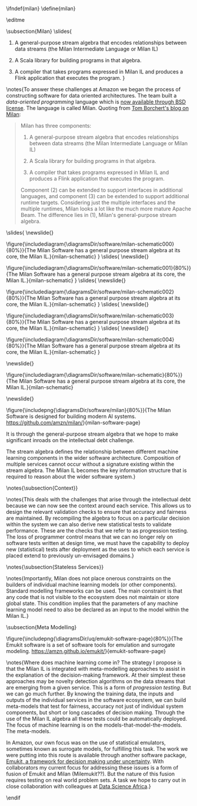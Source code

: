 \ifndef{milan}
\define{milan}

\editme

\subsection{Milan}
\slides{
1.  A general-purpose stream algebra that encodes relationships between
      data streams (the Milan Intermediate Language or Milan IL)

2.  A Scala library for building programs in that algebra.

3.  A compiler that takes programs expressed in Milan IL and produces a
     Flink application that executes the program.
}

\notes{To answer these challenges at Amazon we began the process of constructing software for data oriented architectures. The team built a *data-oriented programming* language which is
[now available through BSD license](https://github.com/amzn/milan). The language is called Milan. Quoting from [Tom Borchert's blog
on Milan](https://tborchertblog.wordpress.com/2020/02/13/28/):

> Milan has three components:
>
> 1.  A general-purpose stream algebra that encodes relationships between
>      data streams (the Milan Intermediate Language or Milan IL)
>
> 2.  A Scala library for building programs in that algebra.
>
> 3.  A compiler that takes programs expressed in Milan IL and produces a
>     Flink application that executes the program.
>
> Component (2) can be extended to support interfaces in additional
> languages, and component (3) can be extended to support additional
> runtime targets. Considering just the multiple interfaces and the
> multiple runtimes, Milan looks a lot like the much more mature Apache
> Beam. The difference lies in (1), Milan's general-purpose stream
> algebra.

\slides{
\newslide{}

\figure{\includediagram{\diagramsDir/software/milan-schematic000}{80%}}{The Milan Software has a general purpose stream algebra at its core, the Milan IL.}{milan-schematic}
}
\slides{
\newslide{}

\figure{\includediagram{\diagramsDir/software/milan-schematic001}{80%}}{The Milan Software has a general purpose stream algebra at its core, the Milan IL.}{milan-schematic}
}
\slides{
\newslide{}

\figure{\includediagram{\diagramsDir/software/milan-schematic002}{80%}}{The Milan Software has a general purpose stream algebra at its core, the Milan IL.}{milan-schematic}
}
\slides{
\newslide{}

\figure{\includediagram{\diagramsDir/software/milan-schematic003}{80%}}{The Milan Software has a general purpose stream algebra at its core, the Milan IL.}{milan-schematic}
}
\slides{
\newslide{}

\figure{\includediagram{\diagramsDir/software/milan-schematic004}{80%}}{The Milan Software has a general purpose stream algebra at its core, the Milan IL.}{milan-schematic}
}

\newslide{}

\figure{\includediagram{\diagramsDir/software/milan-schematic}{80%}}{The Milan Software has a general purpose stream algebra at its core, the Milan IL.}{milan-schematic}

\newslide{}

\figure{\includepng{\diagramsDir/software/milan}{80%}}{The Milan Software is designed for building modern AI systems. <https://github.com/amzn/milan/>}{milan-software-page}

It is through the general-purpose stream algebra that we hope to make
significant inroads on the intellectual debt challenge.

The stream algebra defines the relationship between different machine
learning components in the wider software architecture. Composition of
multiple services cannot occur without a signature existing within the
stream algebra. The Milan IL becomes the key information structure that
is required to reason about the wider software system.}

\notes{\subsection{Context}}

\notes{This deals with the challenges that arise through the intellectual debt  because we can now see the context around each service. This
allows us to design the relevant validation checks to ensure that
accuracy and fairness are maintained. By recompiling the algebra to
focus on a particular decision within the system we can also derive new
statistical tests to validate performance. These are the checks that we
refer to as progression testing. The loss of programmer control means
that we can no longer rely on software tests written at design time, we
must have the capability to deploy new (statistical) tests after
deployment as the uses to which each service is placed extend to
previously un-envisaged domains.}

\notes{\subsection{Stateless Services}}

\notes{Importantly, Milan does not place onerous constraints on the builders of
individual machine learning models (or other components). Standard
modelling frameworks can be used. The main constraint is that any code
that is not visible to the ecosystem does not maintain or store global
state. This condition implies that the parameters of any machine
learning model need to also be declared as an input to the model within
the Milan IL.}

\subsection{Meta Modelling}

\figure{\includepng{\diagramsDir/uq/emukit-software-page}{80%}}{The Emukit software is a set of software tools for emulation and surrogate modeling. <https://amzn.github.io/emukit/>}{emukit-software-page}

\notes{Where does machine learning come in? The strategy I propose is that the
Milan IL is integrated with meta-modelling approaches to assist in the
explanation of the decision-making framework. At their simplest these
approaches may be novelty detection algorithms on the data streams that
are emerging from a given service. This is a form of *progression
testing*. But we can go much further. By knowing the training data, the
inputs and outputs of the individual services in the software ecosystem,
we can build meta-models that test for fairness, accuracy not just of
individual system components, but short or long cascades of decision
making. Through the use of the Milan IL algebra all these tests could be
automatically deployed. The focus of machine learning is on the
models-that-model-the-models. The meta-models.

In Amazon, our own focus was on the use of statistical emulators,
sometimes known as surrogate models, for fulfilling this task. The work
we were putting into this route is available through another software
package, [Emukit, a framework for decision making under
uncertainty](https://amzn.github.io/emukit/). With collaborators my
current focus for addressing these issues is a form of fusion of Emukit
and Milan (Milemukit??). But the nature of this fusion requires testing
on real world problem sets. A task we hope to carry out in close
collaboration with colleagues at [Data Science
Africa](http://www.datascienceafrica.org/).}


\endif
